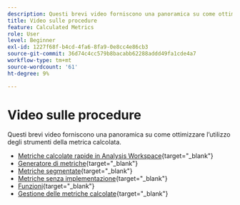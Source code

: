 ```yaml
---
description: Questi brevi video forniscono una panoramica su come ottimizzare l’utilizzo degli strumenti della metrica calcolata.
title: Video sulle procedure
feature: Calculated Metrics
role: User
level: Beginner
exl-id: 1227f68f-b4cd-4fa6-8fa9-0e8cc4e86cb3
source-git-commit: 36d74c4cc579b8bacabb62288addd49fa1cde4a7
workflow-type: tm+mt
source-wordcount: '61'
ht-degree: 9%

---
```


# Video sulle procedure

Questi brevi video forniscono una panoramica su come ottimizzare l’utilizzo degli strumenti della metrica calcolata.

* [Metriche calcolate rapide in Analysis Workspace](https://experienceleague.adobe.com/docs/analytics-learn/tutorials/components/calculated-metrics/quick-calculated-metrics-in-analysis-workspace.html?lang=it){target="_blank"}
* [Generatore di metriche](https://experienceleague.adobe.com/docs/analytics-learn/tutorials/components/calculated-metrics/calculated-metrics-metric-builder.html?lang=it){target="_blank"}
* [Metriche segmentate](https://experienceleague.adobe.com/docs/analytics-learn/tutorials/components/calculated-metrics/calculated-metrics-segmented-metrics.html?lang=it){target="_blank"}
* [Metriche senza implementazione](https://experienceleague.adobe.com/docs/analytics-learn/tutorials/components/calculated-metrics/calculated-metrics-implementationless-metrics.html?lang=it){target="_blank"}
* [Funzioni](https://experienceleague.adobe.com/docs/analytics-learn/tutorials/components/calculated-metrics/calculated-metrics-functions.html?lang=it){target="_blank"}
* [Gestione delle metriche calcolate](https://experienceleague.adobe.com/docs/analytics-learn/tutorials/components/calculated-metrics/manage-your-calculated-metrics.html?lang=it){target="_blank"}
